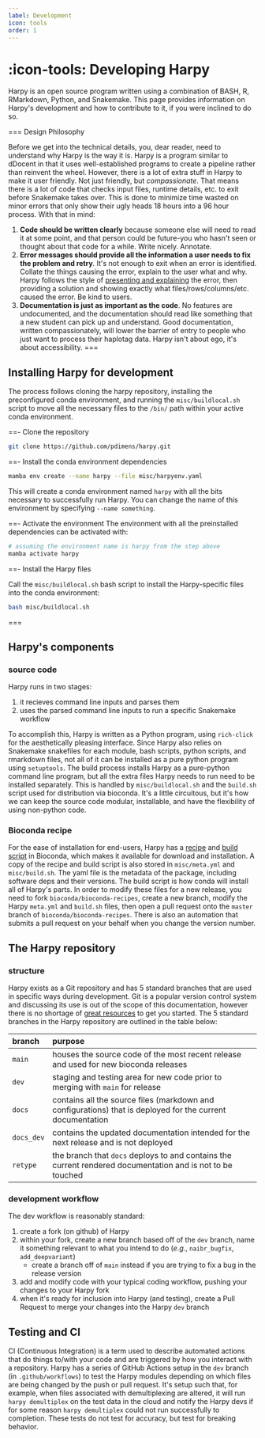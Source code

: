 ```yaml
---
label: Development
icon: tools
order: 1
---
```


# :icon-tools: Developing Harpy
Harpy is an open source program written using a combination of BASH, R, 
RMarkdown, Python, and Snakemake. This page provides information on Harpy's
development and how to contribute to it, if you were inclined to do so.

=== Design Philosophy

Before we get into the technical details, you, dear reader, need to understand
why Harpy is the way it is. Harpy is a program similar to dDocent in that it
uses well-established programs to create a pipeline rather than reinvent the
wheel. However, there is a lot of extra stuff in Harpy to make it user 
friendly. Not just friendly, but _compassionate_. That means there is a lot
of code that checks input files, runtime details, etc. to exit before 
Snakemake takes over. This is done to minimize time wasted on minor 
errors that only show their ugly heads 18 hours into a 96 hour process. With that in mind:
1. **Code should be written clearly** because someone else will need to read it at 
some point, and that person could be future-you who hasn't seen or thought 
about that code for a while. Write nicely. Annotate.
2. **Error messages should provide all the information a user needs to fix the problem and retry**. It's not enough to exit when an error is identified. Collate
the things causing the error, explain to the user what and why. Harpy follows the
style of [presenting and explaining](https://github.com/pdimens/harpy/blob/86ffd25b05e7fe25d0ec3c0b7af0a4f35c294914/src/harpy/harpymisc.py#L93) the error, then providing a solution and showing exactly what files/rows/columns/etc. caused the error. Be kind to users.
3. **Documentation is just as important as the code**. No features are undocumented,
and the documentation should read like something that a new student can
pick up and understand. Good documentation, written compassionately, will lower
the barrier of entry to people who just want to process their haplotag data. Harpy
isn't about ego, it's about accessibility.
===

## Installing Harpy for development
The process follows cloning the harpy repository, installing the preconfigured conda environment, and running the `misc/buildlocal.sh`
script to move all the necessary files to the `/bin/` path within your active conda environment.

==- Clone the repository

```bash clone the repository
git clone https://github.com/pdimens/harpy.git
```

==- Install the conda environment dependencies
```bash install the dependencies with conda/mamba
mamba env create --name harpy --file misc/harpyenv.yaml
```
This will create a conda environment named `harpy` with all the bits necessary to successfully run Harpy. You can change the name of this environment by specifying
`--name something`. 

==- Activate the environment
The environment with all the preinstalled dependencies can be activated with:
```bash activate the conda environment
# assuming the environment name is harpy from the step above
mamba activate harpy
```
==- Install the Harpy files

Call the `misc/buildlocal.sh` bash script to install the Harpy-specific files into the conda environment:

```bash install the repo into the environment
bash misc/buildlocal.sh
```
===

## Harpy's components
### source code
Harpy runs in two stages:
1. it recieves command line inputs and parses them
2. uses the parsed command line inputs to run a specific Snakemake workflow

To accomplish this, Harpy is written as a Python program, using `rich-click`
for the aesthetically pleasing interface. Since Harpy also relies on Snakemake
snakefiles for each module, bash scripts, python scripts, and rmarkdown files,
not all of it can be installed as a pure python program using `setuptools`.
The build process installs Harpy as a pure-python command line program, but
all the extra files Harpy needs to run need to be installed separately. This
is handled by `misc/buildlocal.sh` and the `build.sh` script used for distribution
via bioconda. It's a little circuitous, but it's how we can keep the source code
modular, installable, and have the flexibility of using non-python code.

### Bioconda recipe
For the ease of installation for end-users, Harpy has a [recipe](https://github.com/bioconda/bioconda-recipes/blob/master/recipes/harpy/meta.yaml) 
and [build script](https://github.com/bioconda/bioconda-recipes/blob/master/recipes/harpy/build.sh) in Bioconda,
which makes it available for download and installation. A copy of the recipe and
build script is also stored in `misc/meta.yml` and `misc/build.sh`. The yaml file
is the metadata of the package, including software deps and their versions. The
build script is how conda will install all of Harpy's parts. In order to modify 
these files for a new release, you need to fork `bioconda/bioconda-recipes`, 
create a new branch, modify the Harpy `meta.yml` and `build.sh` files, then open
a pull request onto the `master` branch of `bioconda/bioconda-recipes`. There is 
also an automation that submits a pull request on your behalf when you change the
version number. 

## The Harpy repository
### structure
Harpy exists as a Git repository and has 5 standard branches that are used in 
specific ways during development. Git is a popular version control system and 
discussing its use is out of the scope of this documentation, however there is no 
shortage of [great resources](https://www.youtube.com/watch?v=8Dd7KRpKeaE) to get 
you started. The 5 standard branches in the Harpy repository are outlined in the 
table below:

| branch | purpose |
|:---| :---|
| `main` | houses the source code of the most recent release and used for new bioconda releases |
| `dev`  | staging and testing area for new code prior to merging with `main` for release |
| `docs` | contains all the source files (markdown and configurations) that is deployed for the current documentation |
| `docs_dev` | contains the updated documentation intended for the next release and is not deployed |
| `retype` | the branch that `docs` deploys to and contains the current rendered documentation and is not to be touched |

### development workflow
The dev workflow is reasonably standard:
1. create a fork (on github) of Harpy
2. within your fork, create a new branch based off of the `dev` branch, name it something relevant to what you intend to do (_e.g._, `naibr_bugfix`, `add_deepvariant`)
    - create a branch off of `main` instead if you are trying to fix a bug in the release version
3. add and modify code with your typical coding workflow, pushing your changes to your Harpy fork
4. when it's ready for inclusion into Harpy (and testing), create a Pull Request to merge your changes into the Harpy `dev` branch

## Testing and CI
CI (Continuous Integration) is a term used to describe automated actions that do
things to/with your code and are triggered by how you interact with a repository.
Harpy has a series of GitHub Actions setup in the `dev` branch (in `.github/workflows`) 
to test the Harpy modules depending on which files are being changed by the push or
pull request. It's setup such that, for example, when files associated with 
demultiplexing are altered, it will run `harpy demultiplex` on the test data 
in the cloud and notify the Harpy devs if for some reason `harpy demultiplex`
could not run successfully to completion. These tests do not test for accuracy,
but test for breaking behavior.
